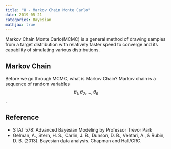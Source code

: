 ```yaml
---
title: "8 - Markov Chain Monte Carlo"
date: 2019-05-21
categories: Bayesian
mathjax: true
---
```


Markov Chain Monte Carlo(MCMC) is a general method of drawing samples from a target distribution with relatively faster speed to converge and its capability of simulating various distributions.

## Markov Chain

Before we go through MCMC, what is Markov Chain? Markov chain is a sequence of random variables $$\theta_1, \theta_2, ..., \theta_n$$.





## Reference

- STAT 578: Advanced Bayesian Modeling by Professor Trevor Park
- Gelman, A., Stern, H. S., Carlin, J. B., Dunson, D. B., Vehtari, A., & Rubin, D. B. (2013). Bayesian data analysis. Chapman and Hall/CRC.



